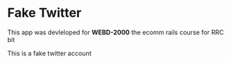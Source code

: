 # Fake Twitter

This app was devleloped for **WEBD-2000** the ecomm rails course for RRC bit

This is a fake twitter account